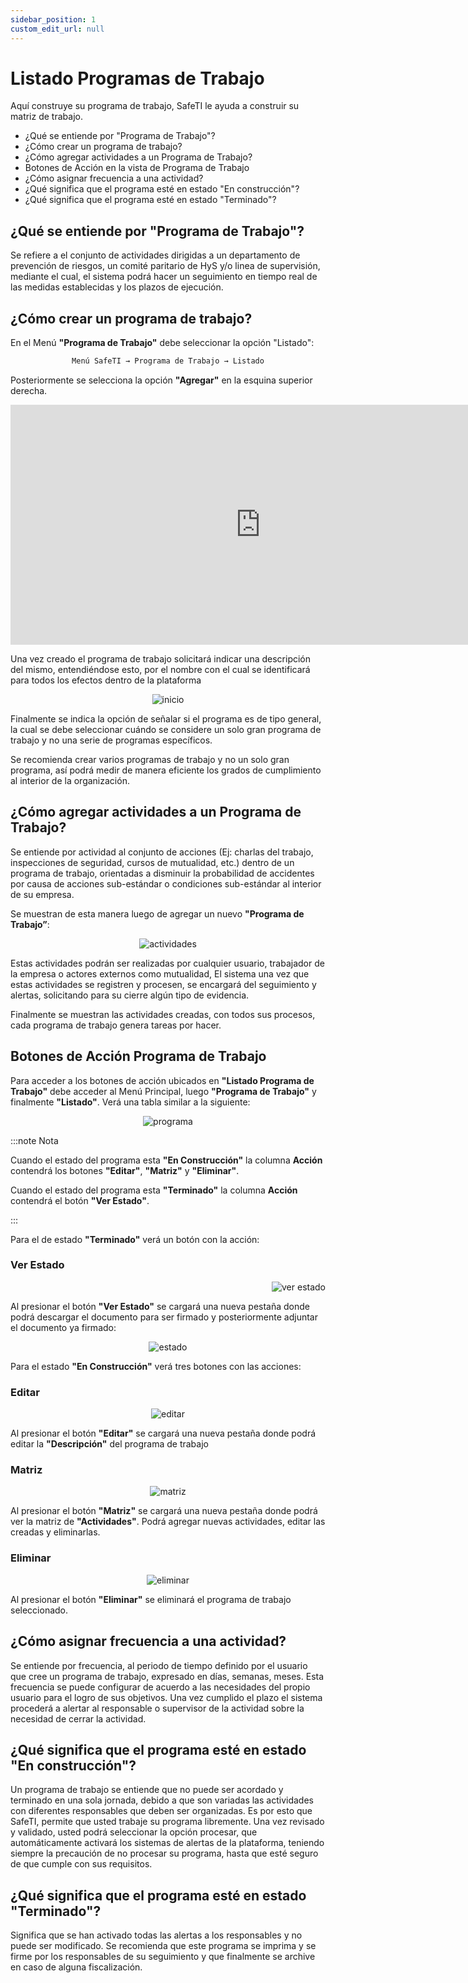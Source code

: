 ```yaml
---
sidebar_position: 1
custom_edit_url: null
---
```

# Listado Programas de Trabajo
Aquí construye su programa de trabajo, SafeTI le ayuda a construir su matriz de trabajo.

* ¿Qué se entiende por "Programa de Trabajo"?
* ¿Cómo crear un programa de trabajo?
* ¿Cómo agregar actividades a un Programa de Trabajo?
* Botones de Acción en la vista de Programa de Trabajo
* ¿Cómo asignar frecuencia a una actividad?
* ¿Qué significa que el programa esté en estado "En construcción"?
* ¿Qué significa que el programa esté en estado "Terminado"?

## ¿Qué se entiende por "Programa de Trabajo"?

Se refiere a el conjunto de actividades dirigidas a un departamento de prevención de riesgos, un comité paritario de HyS y/o linea de supervisión, mediante el cual, el sistema podrá hacer un seguimiento en tiempo real de las medidas establecidas y los plazos de ejecución.


## ¿Cómo crear un programa de trabajo?

En el Menú **"Programa de Trabajo"** debe seleccionar la opción "Listado":

<div align="center">

```bash
Menú SafeTI → Programa de Trabajo → Listado
```
</div>

Posteriormente se selecciona la opción **"Agregar"** en la esquina superior derecha.

<div align="center">

<iframe width="800" height="384" src="https://www.youtube.com/embed/E5rBxqxeCNg" title="YouTube video player" frameborder="0" allow="accelerometer; autoplay; clipboard-write; encrypted-media; gyroscope; picture-in-picture; web-share" allowfullscreen></iframe>

</div>

Una vez creado el programa de trabajo solicitará indicar una descripción del mismo, entendiéndose esto, por el nombre con el cual se identificará para todos los efectos dentro de la plataforma

<div align="center">

![inicio](/img/img_manual/img_programa_trabajo/2023-08-16_12-59.png)

</div>

Finalmente se indica la opción de señalar si el programa es de tipo general, la cual se debe seleccionar cuándo se considere un solo gran programa de trabajo y no una serie de programas específicos.

Se recomienda crear varios programas de trabajo y no un solo gran programa, así podrá medir de manera eficiente los grados de cumplimiento al interior de la organización.

## ¿Cómo agregar actividades a un Programa de Trabajo?

Se entiende por actividad al conjunto de acciones (Ej: charlas del trabajo, inspecciones de seguridad, cursos de mutualidad, etc.) dentro de un programa de trabajo, orientadas a disminuir la probabilidad de accidentes por causa de acciones sub-estándar o condiciones sub-estándar al interior de su empresa.

Se muestran de esta manera luego de agregar un nuevo **"Programa de Trabajo”**:

<div align="center">

![actividades](/img/img_manual/img_programa_trabajo/2023-08-16_17-10.png)

</div>

Estas actividades podrán ser realizadas por cualquier usuario, trabajador de la empresa o actores externos como mutualidad, El sistema una vez que estas actividades se registren y procesen, se encargará del seguimiento y alertas, solicitando para su cierre algún tipo de evidencia.

Finalmente se muestran las actividades creadas, con todos sus procesos, cada programa de trabajo genera tareas por hacer.

## Botones de Acción Programa de Trabajo

Para acceder a los botones de acción ubicados en **"Listado Programa de Trabajo"** debe acceder al Menú Principal, luego **"Programa de Trabajo"** y finalmente **"Listado"**. Verá una tabla similar a la siguiente:

<div align="center">

![programa](/img/img_manual/img_programa_trabajo/2023-08-16_17-14.png)

</div>

:::note Nota

Cuando el estado del programa esta **"En Construcción"** la columna **Acción** contendrá los botones **"Editar"**, **"Matriz"** y **"Eliminar"**.

Cuando el estado del programa esta **"Terminado"** la columna **Acción** contendrá el botón **"Ver Estado"**.

:::

Para el de estado **"Terminado"** verá un botón con la acción:

### Ver Estado

<div align="right">

![ver estado](/img/img_manual/img_programa_trabajo/2023-08-16_17-15.png)

</div>

Al presionar el botón **"Ver Estado"** se cargará una nueva pestaña donde podrá descargar el documento para ser firmado y posteriormente adjuntar el documento ya firmado:

<div align="center">

![estado](/img/img_manual/img_programa_trabajo/2023-08-16_17-18.png)

</div>

Para el estado **"En Construcción"** verá tres botones con las acciones:

### Editar

<div align="center">

![editar](/img/img_manual/img_programa_trabajo/2023-08-16_17-20.png)

</div>

Al presionar el botón **"Editar"** se cargará una nueva pestaña donde podrá editar la **"Descripción"** del programa de trabajo

### Matriz

<div align="center">

![matriz](/img/img_manual/img_programa_trabajo/2023-08-16_17-21.png)

</div>

Al presionar el botón **"Matriz"** se cargará una nueva pestaña donde podrá ver la matriz de **"Actividades"**. Podrá agregar nuevas actividades, editar las creadas y eliminarlas.

### Eliminar

<div align="center">

![eliminar](/img/img_manual/img_programa_trabajo/2023-08-16_17-22.png)

</div>

Al presionar el botón **"Eliminar"** se eliminará el programa de trabajo seleccionado.

## ¿Cómo asignar frecuencia a una actividad?

Se entiende por frecuencia, al periodo de tiempo definido por el usuario que cree un programa de trabajo, expresado en días, semanas, meses. Esta frecuencia se puede configurar de acuerdo a las necesidades del propio usuario para el logro de sus objetivos. Una vez cumplido el plazo el sistema procederá a alertar al responsable o supervisor de la actividad sobre la necesidad de cerrar la actividad.

## ¿Qué significa que el programa esté en estado "En construcción"?

Un programa de trabajo se entiende que no puede ser acordado y terminado en una sola jornada, debido a que son variadas las actividades con diferentes responsables que deben ser organizadas. Es por esto que SafeTI, permite que usted trabaje su programa libremente. Una vez revisado y validado, usted podrá seleccionar la opción procesar, que automáticamente activará los sistemas de alertas de la plataforma, teniendo siempre la precaución de no procesar su programa, hasta que esté seguro de que cumple con sus requisitos.

## ¿Qué significa que el programa esté en estado "Terminado"?

Significa que se han activado todas las alertas a los responsables y no puede ser modificado. Se recomienda que este programa se imprima y se firme por los responsables de su seguimiento y que finalmente se archive en caso de alguna fiscalización.
